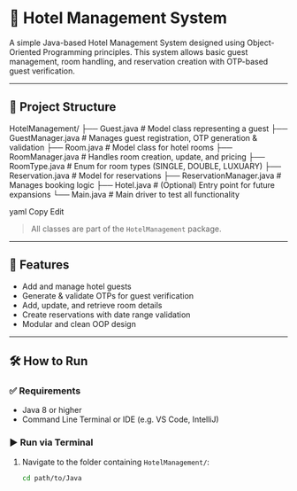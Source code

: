 # 🏨 Hotel Management System

A simple Java-based Hotel Management System designed using Object-Oriented Programming principles. This system allows basic guest management, room handling, and reservation creation with OTP-based guest verification.

---

## 📁 Project Structure

HotelManagement/
├── Guest.java # Model class representing a guest
├── GuestManager.java # Manages guest registration, OTP generation & validation
├── Room.java # Model class for hotel rooms
├── RoomManager.java # Handles room creation, update, and pricing
├── RoomType.java # Enum for room types (SINGLE, DOUBLE, LUXUARY)
├── Reservation.java # Model for reservations
├── ReservationManager.java # Manages booking logic
├── Hotel.java # (Optional) Entry point for future expansions
└── Main.java # Main driver to test all functionality

yaml
Copy
Edit

> All classes are part of the `HotelManagement` package.

---

## 🚀 Features

- Add and manage hotel guests
- Generate & validate OTPs for guest verification
- Add, update, and retrieve room details
- Create reservations with date range validation
- Modular and clean OOP design

---

## 🛠️ How to Run

### ✅ Requirements

- Java 8 or higher
- Command Line Terminal or IDE (e.g. VS Code, IntelliJ)

### ▶️ Run via Terminal

1. Navigate to the folder containing `HotelManagement/`:
   ```bash
   cd path/to/Java
